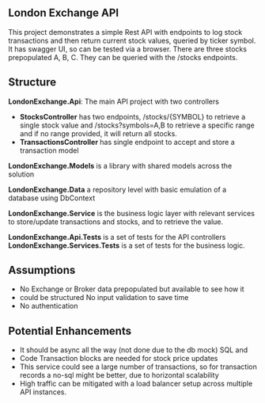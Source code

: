## London Exchange API

This project demonstrates a simple Rest API with endpoints to log stock transactions and then return current stock values, queried by ticker symbol.
It has swagger UI, so can be tested via a browser. There are three stocks prepopulated A, B, C. They can be queried with the /stocks endpoints.

## Structure

**LondonExchange.Api**: The main API project with two controllers

 - **StocksController** has two endpoints, /stocks/{SYMBOL} to retrieve a single stock value and /stocks?symbols=A,B to retrieve a specific range and if no range provided, it will return all stocks.
 - **TransactionsController** has single endpoint to accept and store a transaction model

**LondonExchange.Models** is a library with shared models across the solution

**LondonExchange.Data** a repository level with basic emulation of a database using DbContext

**LondonExchange.Service** is the business logic layer with relevant services to store/update transactions and stocks, and to retrieve the value.

**LondonExchange.Api.Tests** is a set of tests for the API controllers
**LondonExchange.Services.Tests** is a set of tests for the business logic.

## Assumptions

 - No Exchange or Broker data prepopulated but available to see how it
 - could be structured No input validation to save time 
 - No  authentication

## Potential Enhancements

 - It should be async all the way (not done due to the db mock) SQL and
 - Code Transaction blocks are needed for stock price updates 
 - This  service could see a large number of transactions, so for transaction
   records a no-sql might be better, due to horizontal scalability
 - High traffic can be mitigated with a load balancer setup across multiple API instances.